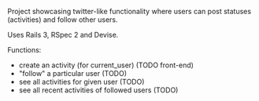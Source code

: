 Project showcasing twitter-like functionality where users can post statuses (activities) and follow other users.

Uses Rails 3, RSpec 2 and Devise.



Functions:

* create an activity (for current_user) (TODO front-end)
* "follow" a particular user (TODO)
* see all activities for given user (TODO)
* see all recent activities of followed users (TODO)
